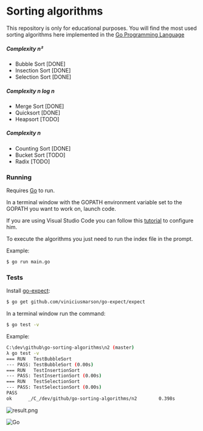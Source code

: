 # Sorting algorithms

This repository is only for educational purposes. You will find the most used sorting algorithms here implemented in the [Go Programming Language](https://golang.org/)

##### Complexity n²
- Bubble Sort [DONE]
- Insection Sort [DONE]
- Selection Sort [DONE] 

##### Complexity n log n 
- Merge Sort [DONE]
- Quicksort [DONE]
- Heapsort [TODO]

##### Complexity n
- Counting Sort [DONE]
- Bucket Sort [TODO]
- Radix [TODO]

### Running

Requires [Go](https://golang.org/doc/install) to run.

In a terminal window with the GOPATH environment variable set to the GOPATH you want to work on, launch code.

If you are using Visual Studio Code you can follow this [tutorial](https://github.com/Microsoft/vscode-go) to configure him.

To execute the algorithms you just need to run the index file in the prompt. 

Example:

```sh
$ go run main.go
```

### Tests

Install [go-expect](https://github.com/viniciusmarson/go-expect):

```sh
$ go get github.com/viniciusmarson/go-expect/expect
```

In a terminal window run the command:

```sh
$ go test -v
```

Example:

```sh
C:\dev\github\go-sorting-algorithms\n2 (master)
λ go test -v
=== RUN   TestBubbleSort
--- PASS: TestBubbleSort (0.00s)
=== RUN   TestInsertionSort
--- PASS: TestInsertionSort (0.00s)
=== RUN   TestSelectionSort
--- PASS: TestSelectionSort (0.00s)
PASS
ok      _/C_/dev/github/go-sorting-algorithms/n2        0.398s
```

![result.png](http://image.prntscr.com/image/505cf7287a434380b5e21d3aedb2fdda.png)

![Go](http://nordicapis.com/wp-content/uploads/golang-hemmingway-with-a-martini-02-243x300.png)